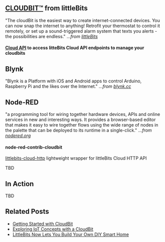 

## [CLOUDBIT™](https://littlebits.com/cloudstart/) from littleBits

"The cloudBit is the easiest way to create internet­-connected devices. You can now snap the internet to anything! Retrofit your thermostat to control it remotely, or set up a sound-triggered alarm system that texts you alerts - the possibilities are endless." ..._from [littleBits](https://littlebits.com/)_
 
#### [Cloud API](http://developers.littlebitscloud.cc/) to access litteBits Cloud API endpoints to manage your cloudbits



## Blynk

"Blynk is a Platform with iOS and Android apps to control Arduino, Raspberry Pi and the likes over the Internet." ..._from [blynk.cc](https://www.blynk.cc/)_

## Node-RED

"a programming tool for wiring together hardware devices, APIs and online services in new and interesting ways. It provides a browser-based editor that makes it easy to wire together flows using the wide range of nodes in the palette that can be deployed to its runtime in a single-click." ..._from [nodered.org](https://nodered.org/)_

#### node-red-contrib-cloudbit

[littlebits-cloud-http](https://www.npmjs.com/package/littlebits-cloud-http) lightweight wrapper for littleBits Cloud HTTP API

 TBD
 
## In Action
 
 TBD

## Related Posts
- [Getting Started with CloudBit](http://discuss.littlebits.cc/t/getting-started-with-the-cloudbit/22483)
- [Exploring IoT Concepts with a CloudBit](https://www.designnews.com/electronics-test/exploring-iot-concepts-cloudbit/21164096047247)
- [LittleBits Now Lets You Build Your Own DIY Smart Home](https://gizmodo.com/littlebits-now-lets-you-to-build-your-own-diy-smart-hom-1609215918)
